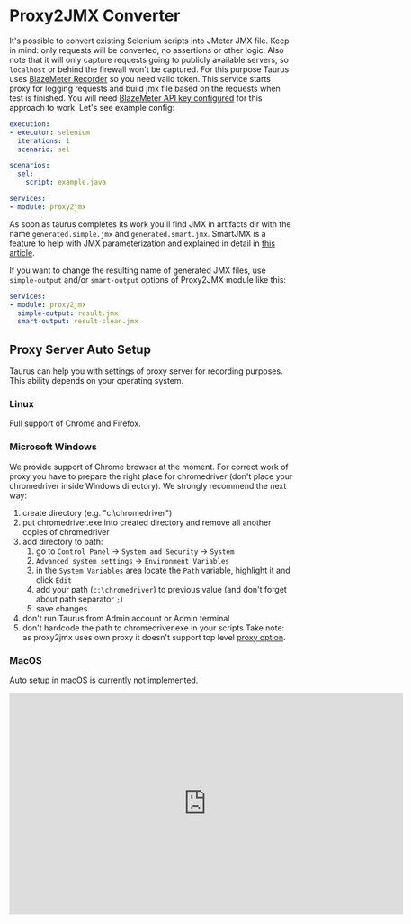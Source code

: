# Proxy2JMX Converter

It's possible to convert existing Selenium scripts into JMeter JMX file. Keep in mind: only requests will be converted, no assertions or other logic. Also note that it will only capture requests going to publicly available servers, so `localhost` or behind the firewall won't be captured.
For this purpose Taurus uses [BlazeMeter Recorder](https://guide.blazemeter.com/hc/en-us/articles/207420545-BlazeMeter-Recorder-Mobile-Recorder-) so you need valid token. This service starts proxy for logging requests and build jmx file based on the requests when test is finished. You will need [BlazeMeter API key configured](BlazemeterReporter/#Personalized-Usage) for this approach to work. Let's see example config:

```yaml
execution:
- executor: selenium
  iterations: 1
  scenario: sel

scenarios:
  sel:
    script: example.java

services:
- module: proxy2jmx
```

As soon as taurus completes its work you'll find JMX in artifacts dir with the name `generated.simple.jmx` and `generated.smart.jmx`. SmartJMX is a feature to help with JMX parameterization and explained in detail in [this article](https://www.blazemeter.com/blog/how-cut-your-jmeter-scripting-time-80).

If you want to change the resulting name of generated JMX files, use `simple-output` and/or `smart-output` options of Proxy2JMX module like this:

```yaml
services:
- module: proxy2jmx
  simple-output: result.jmx
  smart-output: result-clean.jmx
```

## Proxy Server Auto Setup
Taurus can help you with settings of proxy server for recording purposes. This ability depends on your operating system.

### Linux 
Full support of Chrome and Firefox.

### Microsoft Windows
We provide support of Chrome browser at the moment. For correct work of proxy you have to prepare the right place
for chromedriver (don't place your chromedriver inside Windows directory). We strongly recommend the next way:
1. create directory (e.g. "c:\chromedriver")
2. put chromedriver.exe into created directory and remove all another copies of chromedriver
3. add directory to path:
   1. go to `Control Panel` -> `System and Security` -> `System`
   2. `Advanced system settings` -> `Environment Variables`
   3. in the `System Variables` area locate the `Path` variable, highlight it and click `Edit`
   4. add your path (`c:\chromedriver`) to previous value (and don't forget about path separator `;`)
   5. save changes.
4. don't run Taurus from Admin account or Admin terminal
5. don't hardcode the path to chromedriver.exe in your scripts
Take note: as proxy2jmx uses own proxy it doesn't support top level [proxy option](ConfigSyntax.md#Top-Level-Settings). 

### MacOS
Auto setup in macOS is currently not implemented.

<iframe width="700" height="394" src="https://www.youtube.com/embed/zuZkCHW259U" frameborder="0" allowfullscreen></iframe>
